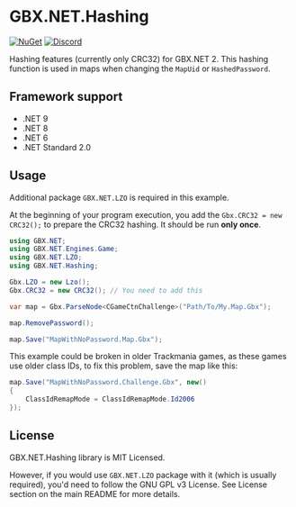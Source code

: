# GBX.NET.Hashing

[![NuGet](https://img.shields.io/nuget/vpre/GBX.NET.Hashing?style=for-the-badge&logo=nuget)](https://www.nuget.org/packages/GBX.NET.Hashing/)
[![Discord](https://img.shields.io/discord/1012862402611642448?style=for-the-badge&logo=discord)](https://discord.gg/tECTQcAWC9)

Hashing features (currently only CRC32) for GBX.NET 2. This hashing function is used in maps when changing the `MapUid` or `HashedPassword`.

## Framework support

- .NET 9
- .NET 8
- .NET 6
- .NET Standard 2.0

## Usage

Additional package `GBX.NET.LZO` is required in this example.

At the beginning of your program execution, you add the `Gbx.CRC32 = new CRC32();` to prepare the CRC32 hashing. It should be run **only once**.

```cs
using GBX.NET;
using GBX.NET.Engines.Game;
using GBX.NET.LZO;
using GBX.NET.Hashing;

Gbx.LZO = new Lzo();
Gbx.CRC32 = new CRC32(); // You need to add this

var map = Gbx.ParseNode<CGameCtnChallenge>("Path/To/My.Map.Gbx");

map.RemovePassword();

map.Save("MapWithNoPassword.Map.Gbx");
```

This example could be broken in older Trackmania games, as these games use older class IDs, to fix this problem, save the map like this:

```cs
map.Save("MapWithNoPassword.Challenge.Gbx", new()
{
    ClassIdRemapMode = ClassIdRemapMode.Id2006
});
```

## License

GBX.NET.Hashing library is MIT Licensed.

However, if you would use `GBX.NET.LZO` package with it (which is usually required), you'd need to follow the GNU GPL v3 License. See License section on the main README for more details.